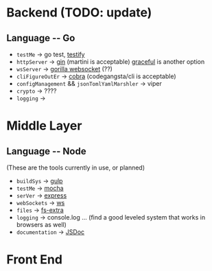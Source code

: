 # Backend (TODO: update)

## Language -- Go

* `testMe` -> go test, [testify](https://github.com/stretchr/testify)
* `httpServer` -> [gin](https://github.com/gin-gonic/gin) (martini is acceptable) [graceful](https://github.com/tylerb/graceful) is another option
* `wsServer` -> [gorilla websocket](https://github.com/gorilla/websocket) (??)
* `cliFigureOutEr` -> [cobra](https://github.com/spf13/cobra) (codegangsta/cli is acceptable)
* `configManagement` && `jsonTomlYamlMarshler` -> viper
* `crypto` -> ????
* `logging` ->

# Middle Layer

## Language -- Node

(These are the tools currently in use, or planned)

* `buildSys` -> [gulp](http://gulpjs.com/)
* `testMe` -> [mocha](http://mochajs.org)
* `serVer` -> [express](http://expressjs.com/)
* `webSockets` -> [ws](https://github.com/websockets/ws)
* `files` -> [fs-extra](https://github.com/jprichardson/node-fs-extra)
* `logging` -> console.log ... (find a good leveled system that works in browsers as well)
* `documentation` -> [JSDoc](http://usejsdoc.org/)

# Front End